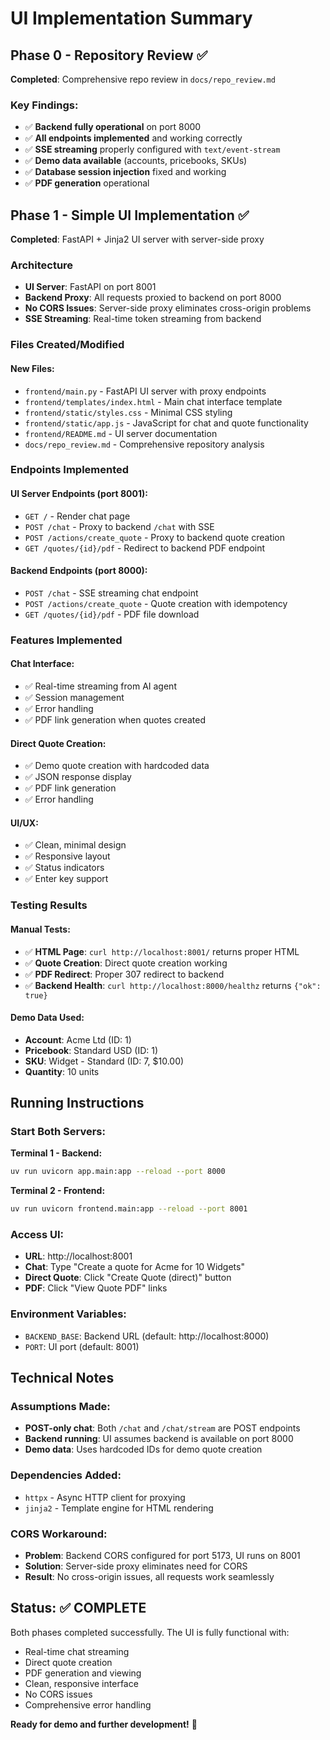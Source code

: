 # UI Implementation Summary

## Phase 0 - Repository Review ✅

**Completed**: Comprehensive repo review in `docs/repo_review.md`

### Key Findings:
- ✅ **Backend fully operational** on port 8000
- ✅ **All endpoints implemented** and working correctly
- ✅ **SSE streaming** properly configured with `text/event-stream`
- ✅ **Demo data available** (accounts, pricebooks, SKUs)
- ✅ **Database session injection** fixed and working
- ✅ **PDF generation** operational

## Phase 1 - Simple UI Implementation ✅

**Completed**: FastAPI + Jinja2 UI server with server-side proxy

### Architecture
- **UI Server**: FastAPI on port 8001
- **Backend Proxy**: All requests proxied to backend on port 8000
- **No CORS Issues**: Server-side proxy eliminates cross-origin problems
- **SSE Streaming**: Real-time token streaming from backend

### Files Created/Modified

#### New Files:
- `frontend/main.py` - FastAPI UI server with proxy endpoints
- `frontend/templates/index.html` - Main chat interface template
- `frontend/static/styles.css` - Minimal CSS styling
- `frontend/static/app.js` - JavaScript for chat and quote functionality
- `frontend/README.md` - UI server documentation
- `docs/repo_review.md` - Comprehensive repository analysis

### Endpoints Implemented

#### UI Server Endpoints (port 8001):
- `GET /` - Render chat page
- `POST /chat` - Proxy to backend `/chat` with SSE
- `POST /actions/create_quote` - Proxy to backend quote creation
- `GET /quotes/{id}/pdf` - Redirect to backend PDF endpoint

#### Backend Endpoints (port 8000):
- `POST /chat` - SSE streaming chat endpoint
- `POST /actions/create_quote` - Quote creation with idempotency
- `GET /quotes/{id}/pdf` - PDF file download

### Features Implemented

#### Chat Interface:
- ✅ Real-time streaming from AI agent
- ✅ Session management
- ✅ Error handling
- ✅ PDF link generation when quotes created

#### Direct Quote Creation:
- ✅ Demo quote creation with hardcoded data
- ✅ JSON response display
- ✅ PDF link generation
- ✅ Error handling

#### UI/UX:
- ✅ Clean, minimal design
- ✅ Responsive layout
- ✅ Status indicators
- ✅ Enter key support

### Testing Results

#### Manual Tests:
- ✅ **HTML Page**: `curl http://localhost:8001/` returns proper HTML
- ✅ **Quote Creation**: Direct quote creation working
- ✅ **PDF Redirect**: Proper 307 redirect to backend
- ✅ **Backend Health**: `curl http://localhost:8000/healthz` returns `{"ok": true}`

#### Demo Data Used:
- **Account**: Acme Ltd (ID: 1)
- **Pricebook**: Standard USD (ID: 1)
- **SKU**: Widget - Standard (ID: 7, $10.00)
- **Quantity**: 10 units

## Running Instructions

### Start Both Servers:

**Terminal 1 - Backend:**
```bash
uv run uvicorn app.main:app --reload --port 8000
```

**Terminal 2 - Frontend:**
```bash
uv run uvicorn frontend.main:app --reload --port 8001
```

### Access UI:
- **URL**: http://localhost:8001
- **Chat**: Type "Create a quote for Acme for 10 Widgets"
- **Direct Quote**: Click "Create Quote (direct)" button
- **PDF**: Click "View Quote PDF" links

### Environment Variables:
- `BACKEND_BASE`: Backend URL (default: http://localhost:8000)
- `PORT`: UI port (default: 8001)

## Technical Notes

### Assumptions Made:
- **POST-only chat**: Both `/chat` and `/chat/stream` are POST endpoints
- **Backend running**: UI assumes backend is available on port 8000
- **Demo data**: Uses hardcoded IDs for demo quote creation

### Dependencies Added:
- `httpx` - Async HTTP client for proxying
- `jinja2` - Template engine for HTML rendering

### CORS Workaround:
- **Problem**: Backend CORS configured for port 5173, UI runs on 8001
- **Solution**: Server-side proxy eliminates need for CORS
- **Result**: No cross-origin issues, all requests work seamlessly

## Status: ✅ COMPLETE

Both phases completed successfully. The UI is fully functional with:
- Real-time chat streaming
- Direct quote creation
- PDF generation and viewing
- Clean, responsive interface
- No CORS issues
- Comprehensive error handling

**Ready for demo and further development!** 🚀
